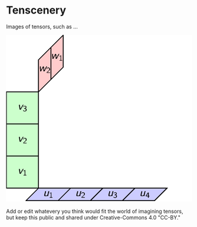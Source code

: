 # Tenscenery
Images of tensors, such as ...

![This One](images/Tensor-Product-DEF-3D.gif)

Add or edit whatevery you think would fit the world of imagining tensors, but keep this public and shared under Creative-Commons 4.0 "CC-BY."


